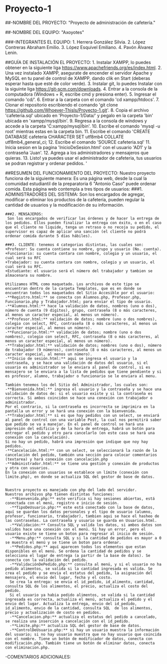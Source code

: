 # Proyecto-1
##-NOMBRE DEL PROYECTO: "Proyecto de administración de cafetería."

##-NOMBRE DEL EQUIPO: "Axoyotes"

###-INTEGRANTES EL EQUIPO:
    1. Herrera González Silvia.
    2. López Contreras Abraham Emilio.
    3. López Esquivel Emiliano.
    4. Pavón Álvarez Lenin.

##GUÍA DE INSTALACIÓN EL PROYECTO:
    1. Instalar XAMPP, lo puedes obtener en la siguiente liga https://www.apachefriends.org/es/index.html.
    2. Una vez instalado XAMPP, asegurate de encender el servidor Apache y MySQL  en tu panel de control de XAMPP, dando clik en Start (deberas esperar hasta que esté de color verde).
    3. Instalar git, lo puedes Instalar con la siguinte liga https://git-scm.com/downloads.
    4. Entrar a la consola de la computadora (Windows + R, escribe cmd y presiona enter).
    5. Ingresar el comando 'cd/'.
    6. Entrar a la carpeta con el comando 'cd xampp/htdocs'.
    7. Clonar el repositorio escribiendo el comando 'git clone https://github.com/Whoever-ThisIs/Proyecto-1.git'.
    8. Copia el archivo 'cafeteria.sql' ubicado en 'Proyecto-1/Data/' y pegalo en la carpeta 'bin' ubicada en 'xampp/mysql/bin'.
    9. Regresa a la consola de windows y accede a la carpeta 'C:xampp/mysql/bin'.
    10. Escribe el comando 'mysql -u root' mientras estas en la carpeta bin.
    11. Escribe el comando 'CREATE DATABASE cafeteria CHARACTER SET utf8mb4 COLLATE utf8mb4_general_ci;
    12. Escribe el comando 'SOURCE cafeteria.sql'
    11. Inicia sesion en la pagina 'InicioDeSesion.html' con el usuario 'AD1' y la contraseña 'Juan'.
    12. Agrega a los administradores y mensajeros que quieras.
    13. Listo! ya puedes usar el administrador de cafeteria, tus usuarios se podran registrar y ordenar pedidos.
'


##RESUMEN DEL FUNCIONAMIENTO DEL PROYECTO:
    Nuestro proyecto funciona de la siguiente manera:
    Es una página web, desde la cual la comunidad estudiantil de la preparatoria 6 "Antonio Caso" puede ordenar comida. Esta página web contempla a tres tipos de usuarios:
    ###1. ADMINISTRADORES DEL SISTEMA:
    Son los encargados de agregar, modificar o eliminar los productos de la cafetería, pueden regular la cantidad de usuarios y la modificación de su información.

    ###2. MENSAJEROS:
     Son los encargados de verificar las órdenes y de hacer la entrega de los pedidos. Ellos pueden finalizar la entrega con éxito, o en el caso que el cliente no liquide, tenga un retraso o no recoja su pedido, el supervisor es capaz de aplicar una sanción (el cliente no podrá ordenar comida durante 5 días hábiles).

    ###3. CLIENTE: tenemos 4 categorias distintas, las cuales son:
    +Profesor: Su cuenta contiene su nombre, grupo y usuario (No. cuenta).
    +Funcionario: su cuenta contara con nombre, colegio y un usuario, el cual será su RFC
    +Trabajador: su cuenta contara con nombre, colegio y un usuario, el cual será su RFC.
    +Estudiante: el usuario será el número del trabajador y tambien se almacenara su nombre.

    Utilizamos HTML como maquetado. Los archivos de este tipo se encuentran dentro de la carpeta Templates, que es en donde se encuentran todos los maquetados del Sitio Accesible por el usuario:
    -**Registro.html:** se conecta con Alumnos.php, Profesor.php, Funcionario.php y Trabajador.html; para enviar el tipo de usuario.
    -**Alumnos.html:** hace la validación de datos, nombres (uno o dos), número de cuenta (9 dígitos), grupo, contraseña (8 o más caracteres, al menos un caracter especial, al menos un número).
    -**Profesor.html:** validación de datos; nombre (uno o dos nombres), colegio con select, RFC, contraseña (8 o más caracteres, al menos un caracter especial, al menos un número).
    -**Funcionario.html:** validación de datos; nombre (uno o dos nombres), colegio con select, RFC, contraseña (8 o más caracteres, al menos un caracter especial, al menos un número).
    -**Trabajador.html:** validación de datos; nombres (uno o dos), número de trabajador (9 números), contraseña (8 o más caracteres, al menos un caracter especial, al menos un número).
    -**Inicio de sesión.html:** aqui se ingresa el usuario y la contraseña, y se hace una validación de datos del usuario, si el usuario es administrador se le enviara al panel de control, si es mensajero se le enviara a la lista de pedidos que tiene pendiente y si es profesor, alumno, trabajador o funcionario se le enviara al menu.

    También tenemos los del Sitio del Administrador, los cuales son:
    -**Bienvenida.html:** ingresa el usuario y la contraseña y se hace una validación de datos de: si el usuario existe y si la contraseña es correcta. Si ambos coinciden se hace una conexión con trabajador o administrador.
    Por el contrario, si la contraseña es incorrecta se imprimira en la pantalla un error y se hará una conexión con la bienvenida.
    -**Trabajador.html:** si es que hay pedidos con un select, se enviará al panel de control con una variable Post, la cual nos permitirá saber que pedido se va a manejar. En el panel de control se hará una impresión del edificio y de la hora de entrega, habrá un botón para entregar el pedido y otro para cancelarlo (en este caso se hará una conexión con la cancelación).
    Si no hay un pedido, habrá una impresión que indique que noy hay pedidos.
    -**Cancelación.html:** con un select, se seleccionará la razón de la cancelación del pedido, también una sección para colocar comentarios (textarea) y hará conexión con cancelación.php
    -**Administrador.html:** se tiene una gestión y conexión de productos y otra con usuarios.
    En la conexión con usuarios se establece un límite (conexión con limite.php), en donde se actualiza SQL del gestor de base de datos.


    Nuestro proyecto es manejado con php del lado del servidor.
    Nuestros archivos php tienen distintas funciones:
      -**Bienvenida.php:** este verifica si hay sesiones abiertas, está conectada con el menú, registro e inicio de sesión.
      -**TipoDeUsuario.php:** este está conectado con la base de datos, aquí se guardan los datos personales y el tipo de usuario (alumno, profesor, funcionario, trabajador), tambien aqui se hace el hasheo de las contraseñas. La contraseña y usuario se guarda en Usuarios.html.
      -**Validación:** Consulta SQL y valida los datos, si ambos datos son validos hace una conexión con el menú. Si hay un error, pero el usuario existe se tiene un boton para regresar al inicio de sesión.
      -**Menu.php:** consulta SQL y si la cantidad de pedidos es mayor a 0 se muestra el menú y se tiene un boton para ordenar.
      -**Pedidos.php:** aquí aparecen todos los elementos que estan disponibles en el menú. Se ordena la cantidad de pedidos y se selecciona el lugar de entrega (a partir de la base de datos). Se conecta con la validación del pedido.
      -**ValidaciónDePedido.php:** consulta al menú, y si el usuario no ha pedido alimentos, se valida si la cantidad ingresada es valida. Se crea el pedido y se envia el estatus del pedido, la asignación del mensajero, el envio del lugar, fecha y el costo.
      Se crea la entrega: se envia el id_pedido, id_alimento, cantidad, consulta SQL de los alimentos, el precio, actualiza el costo del pedido.
      Si el usuario ya habia pedido alimentos, se valida si la cantidad ingresada es correcta, actualiza el menú, actualiza el pedido y el envio del lugar. Actualiza la entrega, envio del id_pedido, id_alimento, envio de la cantidad, consulta SQL  de los alimentos, precio y actualización de costo en pedidos.
      -**Cancelacion.php:** actualiza el estatus del pedido a cancelado, se realiza una inserción a cancelación con el id_pedido.
      -**Limite.php:** actualiza SQL del gestor de base de datos.
      -**ControlDeUsuario.php:** si hay un usuario muestra la información del usuario; si no hay usuario muestra que no hay usuario que coincida con el nombre. Tiene un botón de modificador de datos, conecta con modificación.php. También tiene un botón de eliminar datos, conecta con eliminacion.php.


-COMENTARIOS ADICIONALES:
